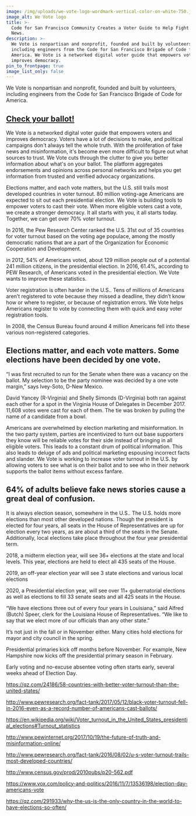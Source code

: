 ```yaml
---
image: /img/uploads/we-vote-logo-wordmark-vertical-color-on-white-750.jpg
image_alt: We Vote logo
title: >-
  Code for San Francisco Community Creates a Voter Guide to Help Fight Fake
  News.
description: >-
  We Vote is nonpartisan and nonprofit, founded and built by volunteers,
  including engineers from the Code for San Francisco Brigade of Code for
  America. We Vote is a networked digital voter guide that empowers voters and
  improves democracy. 
pin_to_frontpage: true
image_list_only: false
---
```

We Vote is nonpartisan and nonprofit, founded and built by volunteers, including engineers from the Code for San Francisco Brigade of Code for America.

## [Check your ballot!](https://wevote.us/ballot)

We Vote is a networked digital voter guide that empowers voters and improves democracy. Voters have a lot of decisions to make, and political campaigns don't always tell the whole truth. With the proliferation of fake news and misinformation, it's become even more difficult to figure out what sources to trust. We Vote cuts through the clutter to give you better information about what's on your ballot. The platform aggregates endorsements and opinions across personal networks and helps you get information from trusted and verified advocacy organizations. 

Elections matter, and each vote matters, but the U.S. still trails most developed countries in voter turnout. 80 million voting-age Americans are expected to sit out each presidential election. We Vote is building tools to empower voters to cast their vote. When more eligible voters cast a vote, we create a stronger democracy. It all starts with you, it all starts today. Together, we can get over 70% voter turnout. 

In 2016, the Pew Research Center ranked the U.S. 31st out of 35 countries for voter turnout based on the voting age populace, among the mostly democratic nations that are a part of the Organization for Economic Cooperation and Development. 

in 2012, 54% of Americans voted, about 129 million people out of a potential 241 million citizens, in the presidential election. In 2016, 61.4%, according to PEW Research, of Americans voted in the presidential election. We Vote wants to improve these statistics. 

Voter registration is often harder in the U.S.. Tens of millions of Americans aren’t registered to vote because they missed a deadline, they didn’t know how or where to register, or because of registration errors. We Vote helps Americans register to vote by connecting them with quick and easy voter registration tools. 

In 2008, the Census Bureau found around 4 million Americans fell into these various non-registered categories.

## **Elections matter, and each vote matters. Some elections have been decided by one vote.** 

“I was first recruited to run for the Senate when there was a vacancy on the ballot. My selection to be the party nominee was decided by a one vote margin,” says Ivey-Soto, D-New Mexico. 

David Yancey (R-Virginia) and Shelly Simonds (D-Virginia) both ran against each other for a spot in the Virginia House of Delegates in December 2017. 11,608 votes were cast for each of them. The tie was broken by pulling the name of a candidate from a bowl.

Americans are overwhelmed by election marketing and misinformation. In the two party system, parties are incentivized to turn out base supporters they know will be reliable votes for their side instead of bringing in all eligible voters. This leads to a constant drum of political information. This also leads to deluge of ads and political marketing espousing incorrect facts and slander. We Vote is working to increase voter turnout in the U.S. by allowing voters to see what is on their ballot and to see who in their network supports the ballot items without excess fanfare.

## **64% of adults believe fake news stories cause a great deal of confusion.**

It is always election season, somewhere in the U.S.. The U.S. holds more elections than most other developed nations. Though the president is elected for four years, all seats in the House of Representatives are up for election every two years, as are about a third of the seats in the Senate. Additionally, local elections take place throughout the four year presidential term. 

2018, a midterm election year, will see 36+ elections at the state and local levels. This year, elections are held to elect all 435 seats of the House. 

2019, an off-year election year will see 3 state elections and various local elections

2020, a Presidential election year, will see over 11+ gubernatorial elections as well as elections to fill 33 senate seats and all 425 seats in the House. 

“We have elections three out of every four years in Louisiana,” said Alfred (Butch) Speer, clerk for the Louisiana House of Representatives. “We like to say that we elect more of our officials than any other state.”

It’s not just in the fall or in November either. Many cities hold elections for mayor and city council in the spring. 

Presidential primaries kick off months before November. For example, New Hampshire now kicks off the presidential primary season in February. 

Early voting and no-excuse absentee voting often starts early, several weeks ahead of Election Day. 

https://qz.com/24186/58-countries-with-better-voter-turnout-than-the-united-states/

http://www.pewresearch.org/fact-tank/2017/05/12/black-voter-turnout-fell-in-2016-even-as-a-record-number-of-americans-cast-ballots/

https://en.wikipedia.org/wiki/Voter_turnout_in_the_United_States_presidential_elections#Turnout_statistics

http://www.pewinternet.org/2017/10/19/the-future-of-truth-and-misinformation-online/

http://www.pewresearch.org/fact-tank/2016/08/02/u-s-voter-turnout-trails-most-developed-countries/

http://www.census.gov/prod/2010pubs/p20-562.pdf

https://www.vox.com/policy-and-politics/2016/11/7/13536198/election-day-americans-vote

https://qz.com/291933/why-the-us-is-the-only-country-in-the-world-to-have-elections-so-often/
